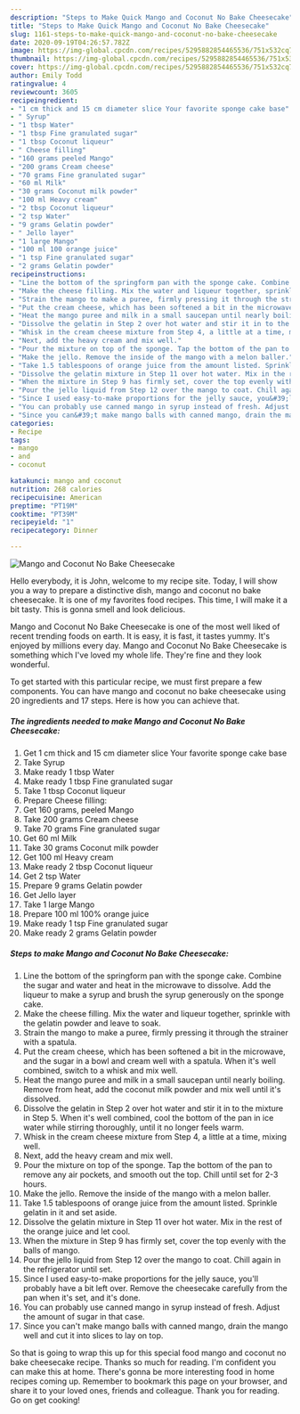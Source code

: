 ```yaml
---
description: "Steps to Make Quick Mango and Coconut No Bake Cheesecake"
title: "Steps to Make Quick Mango and Coconut No Bake Cheesecake"
slug: 1161-steps-to-make-quick-mango-and-coconut-no-bake-cheesecake
date: 2020-09-19T04:26:57.782Z
image: https://img-global.cpcdn.com/recipes/5295882854465536/751x532cq70/mango-and-coconut-no-bake-cheesecake-recipe-main-photo.jpg
thumbnail: https://img-global.cpcdn.com/recipes/5295882854465536/751x532cq70/mango-and-coconut-no-bake-cheesecake-recipe-main-photo.jpg
cover: https://img-global.cpcdn.com/recipes/5295882854465536/751x532cq70/mango-and-coconut-no-bake-cheesecake-recipe-main-photo.jpg
author: Emily Todd
ratingvalue: 4
reviewcount: 3605
recipeingredient:
- "1 cm thick and 15 cm diameter slice Your favorite sponge cake base"
- " Syrup"
- "1 tbsp Water"
- "1 tbsp Fine granulated sugar"
- "1 tbsp Coconut liqueur"
- " Cheese filling"
- "160 grams peeled Mango"
- "200 grams Cream cheese"
- "70 grams Fine granulated sugar"
- "60 ml Milk"
- "30 grams Coconut milk powder"
- "100 ml Heavy cream"
- "2 tbsp Coconut liqueur"
- "2 tsp Water"
- "9 grams Gelatin powder"
- " Jello layer"
- "1 large Mango"
- "100 ml 100 orange juice"
- "1 tsp Fine granulated sugar"
- "2 grams Gelatin powder"
recipeinstructions:
- "Line the bottom of the springform pan with the sponge cake. Combine the sugar and water and heat in the microwave to dissolve. Add the liqueur to make a syrup and brush the syrup generously on the sponge cake."
- "Make the cheese filling. Mix the water and liqueur together, sprinkle with the gelatin powder and leave to soak."
- "Strain the mango to make a puree, firmly pressing it through the strainer with a spatula."
- "Put the cream cheese, which has been softened a bit in the microwave, and the sugar in a bowl and cream well with a spatula. When it&#39;s well combined, switch to a whisk and mix well."
- "Heat the mango puree and milk in a small saucepan until nearly boiling. Remove from heat, add the coconut milk powder and mix well until it&#39;s dissolved."
- "Dissolve the gelatin in Step 2 over hot water and stir it in to the mixture in Step 5. When it&#39;s well combined, cool the bottom of the pan in ice water while stirring thoroughly, until it no longer feels warm."
- "Whisk in the cream cheese mixture from Step 4, a little at a time, mixing well."
- "Next, add the heavy cream and mix well."
- "Pour the mixture on top of the sponge. Tap the bottom of the pan to remove any air pockets, and smooth out the top. Chill until set for 2-3 hours."
- "Make the jello. Remove the inside of the mango with a melon baller."
- "Take 1.5 tablespoons of orange juice from the amount listed. Sprinkle gelatin in it and set aside."
- "Dissolve the gelatin mixture in Step 11 over hot water. Mix in the rest of the orange juice and let cool."
- "When the mixture in Step 9 has firmly set, cover the top evenly with the balls of mango."
- "Pour the jello liquid from Step 12 over the mango to coat. Chill again in the refrigerator until set."
- "Since I used easy-to-make proportions for the jelly sauce, you&#39;ll probably have a bit left over. Remove the cheesecake carefully from the pan when it&#39;s set, and it&#39;s done."
- "You can probably use canned mango in syrup instead of fresh. Adjust the amount of sugar in that case."
- "Since you can&#39;t make mango balls with canned mango, drain the mango well and cut it into slices to lay on top."
categories:
- Recipe
tags:
- mango
- and
- coconut

katakunci: mango and coconut 
nutrition: 268 calories
recipecuisine: American
preptime: "PT19M"
cooktime: "PT39M"
recipeyield: "1"
recipecategory: Dinner

---
```



![Mango and Coconut No Bake Cheesecake](https://img-global.cpcdn.com/recipes/5295882854465536/751x532cq70/mango-and-coconut-no-bake-cheesecake-recipe-main-photo.jpg)

Hello everybody, it is John, welcome to my recipe site. Today, I will show you a way to prepare a distinctive dish, mango and coconut no bake cheesecake. It is one of my favorites food recipes. This time, I will make it a bit tasty. This is gonna smell and look delicious.

Mango and Coconut No Bake Cheesecake is one of the most well liked of recent trending foods on earth. It is easy, it is fast, it tastes yummy. It's enjoyed by millions every day. Mango and Coconut No Bake Cheesecake is something which I've loved my whole life. They're fine and they look wonderful.




To get started with this particular recipe, we must first prepare a few components. You can have mango and coconut no bake cheesecake using 20 ingredients and 17 steps. Here is how you can achieve that.

<!--inarticleads1-->

##### The ingredients needed to make Mango and Coconut No Bake Cheesecake:

1. Get 1 cm thick and 15 cm diameter slice Your favorite sponge cake base
1. Take  Syrup
1. Make ready 1 tbsp Water
1. Make ready 1 tbsp Fine granulated sugar
1. Take 1 tbsp Coconut liqueur
1. Prepare  Cheese filling:
1. Get 160 grams, peeled Mango
1. Take 200 grams Cream cheese
1. Take 70 grams Fine granulated sugar
1. Get 60 ml Milk
1. Take 30 grams Coconut milk powder
1. Get 100 ml Heavy cream
1. Make ready 2 tbsp Coconut liqueur
1. Get 2 tsp Water
1. Prepare 9 grams Gelatin powder
1. Get  Jello layer
1. Take 1 large Mango
1. Prepare 100 ml 100% orange juice
1. Make ready 1 tsp Fine granulated sugar
1. Make ready 2 grams Gelatin powder




<!--inarticleads2-->

##### Steps to make Mango and Coconut No Bake Cheesecake:

1. Line the bottom of the springform pan with the sponge cake. Combine the sugar and water and heat in the microwave to dissolve. Add the liqueur to make a syrup and brush the syrup generously on the sponge cake.
1. Make the cheese filling. Mix the water and liqueur together, sprinkle with the gelatin powder and leave to soak.
1. Strain the mango to make a puree, firmly pressing it through the strainer with a spatula.
1. Put the cream cheese, which has been softened a bit in the microwave, and the sugar in a bowl and cream well with a spatula. When it&#39;s well combined, switch to a whisk and mix well.
1. Heat the mango puree and milk in a small saucepan until nearly boiling. Remove from heat, add the coconut milk powder and mix well until it&#39;s dissolved.
1. Dissolve the gelatin in Step 2 over hot water and stir it in to the mixture in Step 5. When it&#39;s well combined, cool the bottom of the pan in ice water while stirring thoroughly, until it no longer feels warm.
1. Whisk in the cream cheese mixture from Step 4, a little at a time, mixing well.
1. Next, add the heavy cream and mix well.
1. Pour the mixture on top of the sponge. Tap the bottom of the pan to remove any air pockets, and smooth out the top. Chill until set for 2-3 hours.
1. Make the jello. Remove the inside of the mango with a melon baller.
1. Take 1.5 tablespoons of orange juice from the amount listed. Sprinkle gelatin in it and set aside.
1. Dissolve the gelatin mixture in Step 11 over hot water. Mix in the rest of the orange juice and let cool.
1. When the mixture in Step 9 has firmly set, cover the top evenly with the balls of mango.
1. Pour the jello liquid from Step 12 over the mango to coat. Chill again in the refrigerator until set.
1. Since I used easy-to-make proportions for the jelly sauce, you&#39;ll probably have a bit left over. Remove the cheesecake carefully from the pan when it&#39;s set, and it&#39;s done.
1. You can probably use canned mango in syrup instead of fresh. Adjust the amount of sugar in that case.
1. Since you can&#39;t make mango balls with canned mango, drain the mango well and cut it into slices to lay on top.




So that is going to wrap this up for this special food mango and coconut no bake cheesecake recipe. Thanks so much for reading. I'm confident you can make this at home. There's gonna be more interesting food in home recipes coming up. Remember to bookmark this page on your browser, and share it to your loved ones, friends and colleague. Thank you for reading. Go on get cooking!
